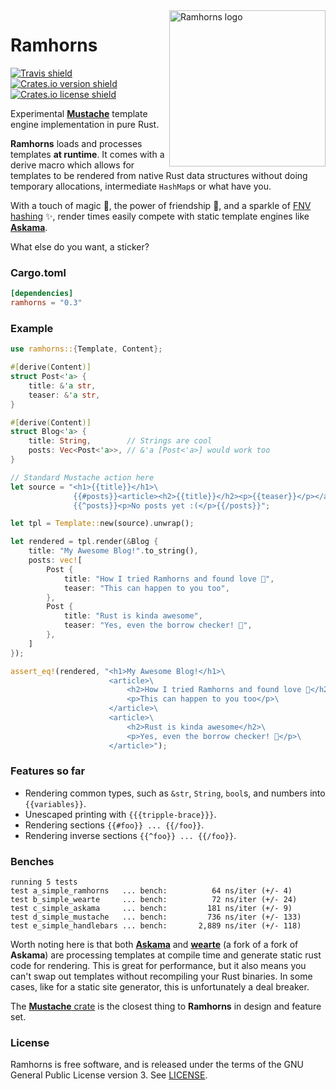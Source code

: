<img src="https://raw.githubusercontent.com/maciejhirsz/ramhorns/master/ramhorns.svg?sanitize=true" alt="Ramhorns logo" width="250" align="right">

# Ramhorns

[![Travis shield](https://travis-ci.org/maciejhirsz/ramhorns.svg)](https://travis-ci.org/maciejhirsz/ramhorns)
[![Crates.io version shield](https://img.shields.io/crates/v/ramhorns.svg)](https://crates.io/crates/ramhorns)
[![Crates.io license shield](https://img.shields.io/crates/l/ramhorns.svg)](https://crates.io/crates/ramhorns)

Experimental [**Mustache**](https://mustache.github.io/) template engine implementation
in pure Rust.

**Ramhorns** loads and processes templates **at runtime**. It comes with a derive macro
which allows for templates to be rendered from native Rust data structures without doing
temporary allocations, intermediate `HashMap`s or what have you.

With a touch of magic 🎩, the power of friendship 🥂, and a sparkle of
[FNV hashing](https://en.wikipedia.org/wiki/Fowler%E2%80%93Noll%E2%80%93Vo_hash_function)
✨, render times easily compete with static template engines like
[**Askama**](https://github.com/djc/askama).

What else do you want, a sticker?

### Cargo.toml

```toml
[dependencies]
ramhorns = "0.3"
```

### Example

```rust
use ramhorns::{Template, Content};

#[derive(Content)]
struct Post<'a> {
    title: &'a str,
    teaser: &'a str,
}

#[derive(Content)]
struct Blog<'a> {
    title: String,        // Strings are cool
    posts: Vec<Post<'a>>, // &'a [Post<'a>] would work too
}

// Standard Mustache action here
let source = "<h1>{{title}}</h1>\
              {{#posts}}<article><h2>{{title}}</h2><p>{{teaser}}</p></article>{{/posts}}\
              {{^posts}}<p>No posts yet :(</p>{{/posts}}";

let tpl = Template::new(source).unwrap();

let rendered = tpl.render(&Blog {
    title: "My Awesome Blog!".to_string(),
    posts: vec![
        Post {
            title: "How I tried Ramhorns and found love 💖",
            teaser: "This can happen to you too",
        },
        Post {
            title: "Rust is kinda awesome",
            teaser: "Yes, even the borrow checker! 🦀",
        },
    ]
});

assert_eq!(rendered, "<h1>My Awesome Blog!</h1>\
                      <article>\
                          <h2>How I tried Ramhorns and found love 💖</h2>\
                          <p>This can happen to you too</p>\
                      </article>\
                      <article>\
                          <h2>Rust is kinda awesome</h2>\
                          <p>Yes, even the borrow checker! 🦀</p>\
                      </article>");
```

### Features so far

+ Rendering common types, such as `&str`, `String`, `bool`s, and numbers into `{{variables}}`.
+ Unescaped printing with `{{{tripple-brace}}}`.
+ Rendering sections `{{#foo}} ... {{/foo}}`.
+ Rendering inverse sections `{{^foo}} ... {{/foo}}`.

### Benches

```
running 5 tests
test a_simple_ramhorns   ... bench:          64 ns/iter (+/- 4)
test b_simple_wearte     ... bench:          72 ns/iter (+/- 24)
test c_simple_askama     ... bench:         181 ns/iter (+/- 9)
test d_simple_mustache   ... bench:         736 ns/iter (+/- 133)
test e_simple_handlebars ... bench:       2,889 ns/iter (+/- 118)
```

Worth noting here is that both [**Askama**](https://github.com/djc/askama) and
[**wearte**](https://github.com/dgriffen/wearte) (a fork of a fork of **Askama**)
are processing templates at compile time and generate static rust code for rendering.
This is great for performance, but it also means you can't swap out templates without
recompiling your Rust binaries. In some cases, like for a static site generator, this
is unfortunately a deal breaker.

The [**Mustache** crate](https://github.com/nickel-org/rust-mustache) is the closest
thing to **Ramhorns** in design and feature set.

### License

Ramhorns is free software, and is released under the terms of the GNU General Public
License version 3. See [LICENSE](LICENSE).
